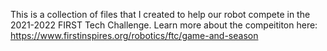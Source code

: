 This is a collection of files that I created to help our robot compete in the 2021-2022 FIRST Tech Challenge. 
Learn more about the compeititon here: https://www.firstinspires.org/robotics/ftc/game-and-season